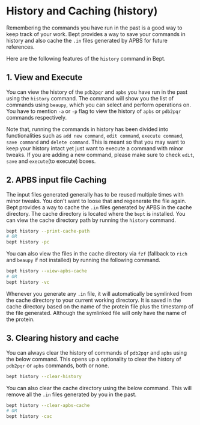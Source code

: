 # History and Caching (history)

Remembering the commands you have run in the past is a good way to keep track of your work. Bept provides a way to save your commands in history and also cache the `.in` files generated by APBS for future references.

Here are the following features of the `history` command in Bept.

## 1. View and Execute

You can view the history of the `pdb2pqr` and `apbs` you have run in the past using the `history` command. The command will show you the list of commands using `beaupy`, which you can select and perform operations on. You have to mention `-a` or `-p` flag to view the history of `apbs` or `pdb2pqr` commands respectively.

Note that, running the commands in history has been divided into functionalities such as `add new command`, `edit command`, `execute command`, `save command` and `delete command`. This is meant so that you may want to keep your history intact yet just want to execute a command with minor tweaks. If you are adding a new command, please make sure to check `edit`, `save` and `execute`(to execute) boxes.

## 2. APBS input file Caching

The input files generated generally has to be reused multiple times with minor tweaks. You don't want to loose that and regenerate the file again. Bept provides a way to cache the `.in` files generated by APBS in the cache directory. The cache directory is located where the `bept` is installed. You can view the cache directory path by running the `history` command.

```bash
bept history --print-cache-path
# OR
bept history -pc
```

You can also view the files in the cache directory via `fzf` (fallback to `rich` and `beaupy` if not installed) by running the following command.

```bash
bept history --view-apbs-cache
# OR
bept history -vc
```

Whenever you generate any `.in` file, it will automatically be symlinked from the cache directory to your current working directory. It is saved in the cache directory based on the name of the protein file plus the timestamp of the file generated. Although the symlinked file will only have the name of the protein.

## 3. Clearing history and cache

You can always clear the history of commands of `pdb2pqr` and `apbs` using the below command. This opens up a optionality to clear the history of `pdb2pqr` or `apbs` commands, both or none.

```bash
bept history --clear-history
```

You can also clear the cache directory using the below command. This will remove all the `.in` files generated by you in the past.

```bash
bept history --clear-apbs-cache
# OR
bept history -cac
```
